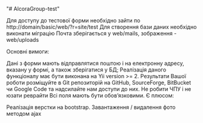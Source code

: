 "# AlcoraGroup-test" 

Для доступу до тестової форми необхідно зайти по http://domain/basic/web/?r=site/test
Для створення бази даних необхідно виконати міграцію
Почта зберігається у web/mails, зображення - web/uploads

Основні вимоги:

Дані з форми мають відправлятися поштою і на електронну адресу, вказану у формі, а також зберігатися у БД;
Реалізація даного функціоналу має бути виконана на Yii version >= 2.
Результати Вашої роботи розміщуйте в Git репозиторій на GitHub, SourceForge, BitBucket чи Google Code та надсилайте нам доступи до них.
Не робити ЧПУ і не юзати реврайти
Всі поля мають бути обов’язковими.
Є плюсом:

Реалізація верстки на bootstrap.
Завантаження / видалення фото методом ajax

